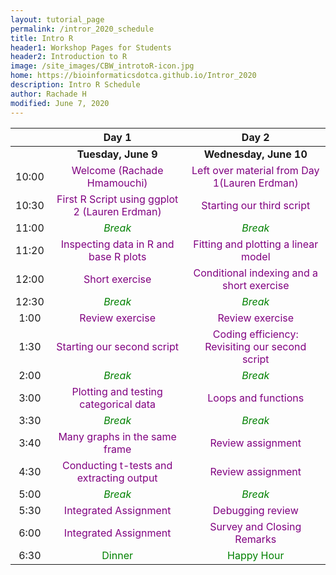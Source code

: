 ```yaml
---
layout: tutorial_page
permalink: /intror_2020_schedule
title: Intro R
header1: Workshop Pages for Students
header2: Introduction to R
image: /site_images/CBW_introtoR-icon.jpg
home: https://bioinformaticsdotca.github.io/Intror_2020
description: Intro R Schedule
author: Rachade H
modified: June 7, 2020
---
```


| | **Day 1** | **Day 2** |    
| :---:| :---: | :---: |    
| | **Tuesday, June 9** | **Wednesday, June 10** |  
| 10:00 |	<font color="purple">Welcome (Rachade Hmamouchi)</font> |	<font color="purple">Left over material from Day 1(Lauren Erdman)</font> |
| 10:30 |	<font color="purple">First R Script using ggplot 2 (Lauren Erdman)</font>	|	<font color="purple">Starting our third script</font> |  
| 11:00 |	<font color="green">*Break*</font> |	<font color="green">*Break*</font> |  
| 11:20 |	<font color="purple">Inspecting data in R  and base R plots</font>	|	<font color="purple">Fitting and plotting a linear model</font> |  
| 12:00 |	<font color="purple">Short exercise</font>	|	<font color="purple">Conditional indexing and a short exercise</font> |  
| 12:30 |	<font color="green">*Break*</font> |	<font color="green">*Break*</font> |
| 1:00 |	<font color="purple">Review exercise</font>	|	<font color="purple">Review exercise</font> |  
| 1:30 |	<font color="purple">Starting our second script</font>	|	<font color="purple">Coding efficiency: Revisiting our second script</font> |  
| 2:00 |  <font color="green">*Break*</font> |<font color="green">*Break*</font> | 
| 3:00 |	<font color="purple">Plotting and testing categorical data</font>	|	<font color="purple">Loops and functions</font> |  
| 3:30 |	<font color="green">*Break*</font> |	<font color="green">*Break*</font> |  
| 3:40 |	<font color="purple">Many graphs in the same frame</font>	|	<font color="purple">Review assignment</font> |  
| 4:30 |	<font color="purple">Conducting t-tests and extracting output</font>	|	<font color="purple">Review assignment</font> |  
| 5:00 |	<font color="green">*Break*</font> |	<font color="green">*Break*</font> |  
| 5:30 |	<font color="purple">Integrated Assignment</font>	|	<font color="purple">Debugging review</font> |  
| 6:00 |	<font color="purple">Integrated Assignment</font>	|	<font color="purple">	Survey and Closing Remarks</font> |  
| 6:30 |	<font color="green">Dinner</font>	|	<font color="green">	Happy Hour</font> |  
